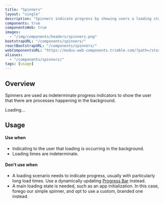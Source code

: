 ```yaml
---
title: "Spinners"
layout: "single"
description: "Spinners indicate progress by showing users a loading state."
components: true
componentsWeb: true
images:
  - "/img/components/headers/spinners.png"
bootstrapURL: "/components/spinners/"
reactBootstrapURL: "/components/spinners/"
webComponentsURL: "https://modus-web-components.trimble.com/?path=/story/components-spinner--default"
aliases:
  - "/components/spinners/"
tags: [usage]
---
```


## Overview

Spinners are used as indeterminate progress indicators to show the user that there are processes happening in the background.

<div class="guide-example-block d-flex">
  <div class="guide-sample text-center text-primary mx-3">
    <div class="spinner-border">
    <span class="sr-only visually-hidden">Loading...</span>
    </div>
  </div>
</div>

## Usage

#### Use when

- Indicating to the user that loading is occurring in the background.
- Loading times are indeterminate.

#### Don't use when

- A loading scenario needs to indicate progress, usually with particularly long load times. Use a dynamically updating [Progress Bar](/components/web/progress-bars/) instead.
- A main loading state is needed, such as an app initialization. In this case, forego our simple spinner, and opt to use a custom, branded one instead.
